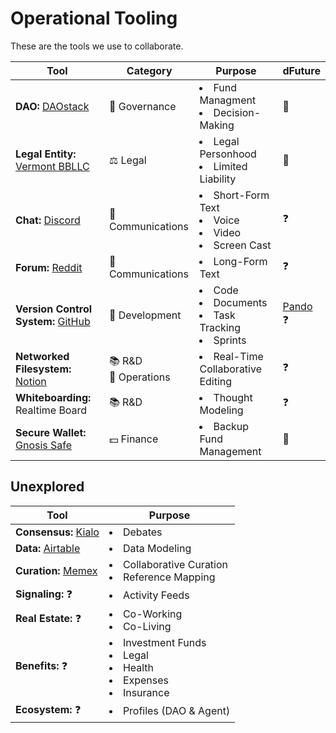 # Operational Tooling  
These are the tools we use to collaborate.

| Tool | Category | Purpose | dFuture |  
|------|----------|---------|---------|  
| **DAO:** [DAOstack](https://alchemy.daostack.io) | :robot: Governance | <li>Fund Managment<br><li> Decision-Making | :rocket: |
  | **Legal Entity:** [Vermont BBLLC](https://legislature.vermont.gov/statutes/section/11/025/04173) | ⚖️ Legal | <li>Legal Personhood<br><li> Limited Liability | :rocket: | 
| **Chat:** [Discord](https://discord.gg/q85nbb8) | :speech_balloon: Communications | <li>Short-Form Text<br><li>Voice<br><li>Video<br><li>Screen Cast | :question: |  
| **Forum:** [Reddit](https://www.reddit.com/r/dOrgTech/) | :thought_balloon: Communications | <li>Long-Form Text | :question: |  
| **Version Control System:** [GitHub](https://github.com/dOrgTech) | :hammer: Development<br> | <li>Code<br><li>Documents<br><li>Task Tracking<br><li>Sprints | [Pando](https://github.com/pandonetwork/pando) :question: | 
| **Networked Filesystem:** [Notion](https://www.notion.so) | :books: R&D<br>:dart: Operations |<li>Real-Time Collaborative Editing | :question: |   
| **Whiteboarding:** Realtime Board | :books: R&D | <li>Thought Modeling | :question: |  
| **Secure Wallet:** [Gnosis Safe](https://wallet.gnosis.pm/#/wallet/0xd3e184783ed99df8dc2c48944cd9127088983c22) | :dollar: Finance | <li>Backup Fund Management | :rocket: | 

## Unexplored  
| Tool | Purpose |  
|------|---------|  
| **Consensus:** [Kialo](https://www.kialo.com) | <li>Debates |  
| **Data:** [Airtable](https://airtable.com/) | <li>Data Modeling |  
| **Curation:** [Memex](https://worldbrain.io/) | <li>Collaborative Curation<br><li>Reference Mapping |  
| **Signaling:** :question: | <li>Activity Feeds |  
| **Real Estate:** :question: | <li>Co-Working<br><li>Co-Living |  
| **Benefits:** :question: | <li>Investment Funds<br><li>Legal<br><li>Health<br><li>Expenses<br><li>Insurance |  
| **Ecosystem:** :question: | <li>Profiles (DAO & Agent) |  
